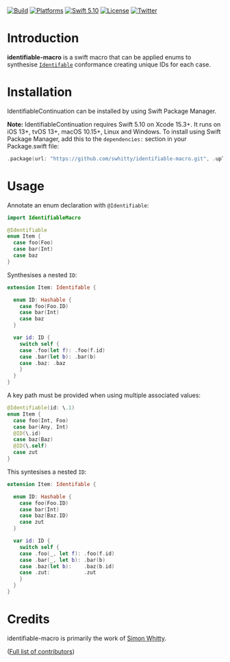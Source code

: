 [![Build](https://github.com/swhitty/identifiable-macro/actions/workflows/build.yml/badge.svg)](https://github.com/swhitty/identifiable-macro/actions/workflows/build.yml)
[![Platforms](https://img.shields.io/badge/platforms-iOS%20|%20Mac%20|%20tvOS%20|%20Linux%20|%20Windows-lightgray.svg)](https://github.com/swhitty/identifiable-macro/blob/main/Package.swift)
[![Swift 5.10](https://img.shields.io/badge/swift-5.10-red.svg?style=flat)](https://developer.apple.com/swift)
[![License](https://img.shields.io/badge/license-MIT-lightgrey.svg)](https://opensource.org/licenses/MIT)
[![Twitter](https://img.shields.io/badge/twitter-@simonwhitty-blue.svg)](http://twitter.com/simonwhitty)

# Introduction

**identifiable-macro** is a swift macro that can be applied enums to synthesise [`Identifable`](https://developer.apple.com/documentation/swift/identifiable) conformance creating unique IDs for each case.

# Installation

IdentifiableContinuation can be installed by using Swift Package Manager.

 **Note:** IdentifiableContinuation requires Swift 5.10 on Xcode 15.3+. It runs on iOS 13+, tvOS 13+, macOS 10.15+, Linux and Windows.
To install using Swift Package Manager, add this to the `dependencies:` section in your Package.swift file:

```swift
.package(url: "https://github.com/swhitty/identifiable-macro.git", .upToNextMajor(from: "0.1.0"))
```

# Usage

Annotate an enum declaration with `@Identifiable`:

```swift
import IdentifiableMacro

@Identifiable
enum Item {
  case foo(Foo)
  case bar(Int)
  case baz
}
```

Synthesises a nested `ID`:

```swift
extension Item: Identifable {

  enum ID: Hashable {
    case foo(Foo.ID)
    case bar(Int)
    case baz
  }

  var id: ID {
    switch self {
    case .foo(let f): .foo(f.id)
    case .bar(let b): .bar(b)
    case .baz: .baz
    }
  }
}
```

A key path must be provided when using multiple associated values:

```swift
@Identifiable(id: \.1)
enum Item {
  case foo(Int, Foo)
  case bar(Any, Int)
  @ID(\.id)
  case baz(Baz)
  @ID(\.self)
  case zut
}
```

This syntesises a nested `ID`:

```swift
extension Item: Identifable {

  enum ID: Hashable {
    case foo(Foo.ID)
    case bar(Int)
    case baz(Baz.ID)
    case zut
  }

  var id: ID {
    switch self {
    case .foo(_, let f): .foo(f.id)
    case .bar(_, let b): .bar(b)
    case .baz(let b):    .baz(b.id)
    case .zut:           .zut
    }
  }
}
```

# Credits

identifiable-macro is primarily the work of [Simon Whitty](https://github.com/swhitty).

([Full list of contributors](https://github.com/swhitty/identifiable-macro/graphs/contributors))
